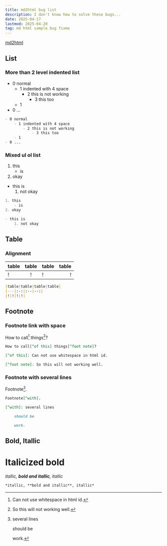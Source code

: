 ```yaml
---
title: md2html bug list
description: I don't know how to solve these bugs...
date: 2025-04-17
lastmod: 2025-04-20
tag: md html sample bug fixme
---
```


[md2html](https://github.com/RayCC51/md2html)

## List

### More than 2 level indented list

- 0 normal
    - 1 indented with 4 space
        - 2 this is not working
            - 3 this too
    - 1
- 0 ...

```md
- 0 normal
    - 1 indented with 4 space
        - 2 this is not working
            - 3 this too
    - 1
- 0 ...
```

### Mixed ul ol list

1. this
    - is
2. okay

- this is
    1. not okay

```md
1. this
    - is
2. okay

- this is
    1. not okay
```

## Table

### Alignment

|table|table|table|table|
|---|:-:|:--|--:|
|!|!|!|!|

```md
|table|table|table|table|
|---|:-:|:--|--:|
|!|!|!|!|
```

## Footnote

### Footnote link with space

How to call[^of this] things[^foot note]?

[^of this]: Can not use whitespace in html id. 

[^foot note]: So this will not working well.

```md
How to call[^of this] things[^foot note]?

[^of this]: Can not use whitespace in html id. 

[^foot note]: So this will not working well. 
```

### Footnote with several lines

Footnote[^with]. 

[^with]: several lines

    should be

    work. 

```md
Footnote[^with]. 

[^with]: several lines

    should be

    work. 
```

## Bold, Itallic

# Italicized bold

*itallic, **bold and itallic**, itallic*

```md
*itallic, **bold and itallic**, itallic*
```
